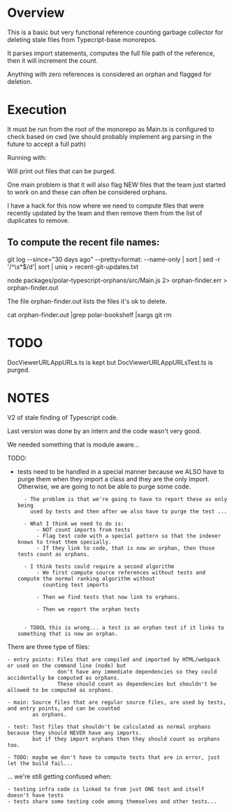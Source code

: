 # Overview

This is a basic but very functional reference counting garbage collector for
deleting stale files from Typecript-base monorepos.

It parses import statements, computes the full file path of the reference, then it will increment the count.

Anything with zero references is considered an orphan and flagged for deletion.

# Execution

It must be run from the root of the monorepo as Main.ts is configured to check based on cwd (we should probably
implement arg parsing in the future to accept a full path)

Running with:


Will print out files that can be purged.

One main problem is that it will also flag NEW files that the team just started
to work on and these can often be considered orphans.

I have a hack for this now where we need to compute files that were recently
updated by the team and then remove them from the list of duplicates to remove.

## To compute the recent file names:

git log --since="30 days ago" --pretty=format: --name-only | sort | sed -r '/^\s*$/d'| sort | uniq > recent-git-updates.txt

node packages/polar-typescript-orphans/src/Main.js  2> orphan-finder.err > orphan-finder.out

The file orphan-finder.out lists the files it's ok to delete.

cat orphan-finder.out |grep polar-bookshelf |xargs git rm 

# TODO

DocViewerURLAppURLs.ts is kept but DocViewerURLAppURLsTest.ts is purged. 


# NOTES

V2 of stale finding of Typescript code.

Last version was done by an intern and the code wasn't very good.

We needed something that is module aware...

TODO:
- tests need to be handled in a special manner because we ALSO have to purge
them when they import a class and they are the only import.  Otherwise, we
are going to not be able to purge some code.

        - The problem is that we're going to have to report these as only being 
          used by tests and then after we also have to purge the test ... 

        - What I think we need to do is:
            - NOT count imports from tests 
            - Flag test code with a special pattern so that the indexer knows to treat them specially.
            - If they link to code, that is now an orphan, then those tests count as orphans.

        - I think tests could require a second algorithm
            - We first compute source references without tests and compute the normal ranking algorithm without
              counting test imports

            - Then we find tests that now link to orphans.

            - Then we report the orphan tests
    

        - TODOL this is wrong... a test is an orphan test if it links to something that is now an orphan.


There are three type of files:

    - entry points: Files that are compiled and imported by HTML/webpack or used on the command line (node) but 
                    don't have any immediate dependencies so they could accidentally be computed as orphans.
                    These should count as dependencies but shouldn't be allowed to be computed as orphans.

    - main: Source files that are regular source files, are used by tests, and entry points, and can be counted
            as orphans.

    - test: Test files that shouldn't be calculated as normal orphans because they should NEVER have any imports.
            but if they import orphans then they should count as orphans too.

    - TODO: maybe we don't have to compute tests that are in error, just let the build fail... 

... we're still getting confused when:

    - testing infra code is linked to from just ONE test and itself doesn't have tests
    - tests share some testing code among themselves and other tests...
    
